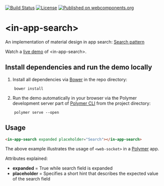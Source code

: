[![Build Status](https://travis-ci.org/hunsalz/in-app-search.svg?branch=master)](https://travis-ci.org/hunsalz/in-app-search)
[![License](https://img.shields.io/badge/License-Apache%202.0-blue.svg)](https://opensource.org/licenses/Apache-2.0)
[![Published on webcomponents.org](https://img.shields.io/badge/webcomponents.org-published-blue.svg)](https://www.webcomponents.org/element/hunsalz/in-app-search)

# \<in-app-search\>

An implementation of material design in app search: [Search pattern](https://www.google.com/design/spec/patterns/search.html#search-in-app-search)

<!--
```
<custom-element-demo height="370">
  <template>
    <script src="../webcomponentsjs/webcomponents-lite.js"></script>
    <link rel="import" href="in-app-search.html">
    <style>
    </style>
    <dom-bind>
      <template is="dom-bind">
        <in-app-search expanded placeholder="Search"></in-app-search>
      </template>
    </dom-bind>
  </template>
</custom-element-demo>
```
-->

Watch a [live demo](http://hunsalz.github.io/in-app-search/components/in-app-search/demo/) of \<in-app-search\>.

## Install dependencies and run the demo locally

1. Install all dependencies via [Bower](https://bower.io/) in the repo directory:

```
    bower install
```

2. Run the demo automatically in your browser via the Polymer development server part of [Polymer CLI](https://www.npmjs.com/package/polymer-cli) from the project directory:

```
    polymer serve --open
```

## Usage

```html
<in-app-search expanded placeholder="Search"></in-app-search>
```

The above example illustrates the usage of `<web-socket>` in a [Polymer](https://www.polymer-project.org) app.

Attributes explained:

* __expanded__ = True while search field is expanded
* __placeholder__ = Specifies a short hint that describes the expected value of the search field
